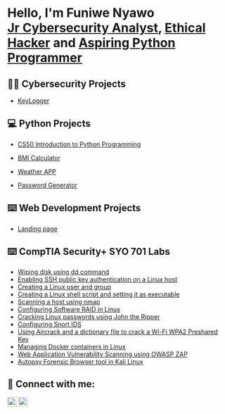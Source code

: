 <h1>Hello, I'm Funiwe Nyawo <br/><a href="https://github.com/funiie">Jr Cybersecurity Analyst</a>, <a href="https://github.com/funiie">Ethical Hacker</a> and <a href="https://www.linkedin.com/in/funiwe-nyawo/">Aspiring Python Programmer</a> </h1>

<h2>👨‍💻 Cybersecurity Projects </h2>

  - [KeyLogger](https://github.com)

<h2>💻 Python Projects </h2>

  - [CS50 Introduction to Python Programming](https://github.com/funiie/CS50P-Solutions)
    
  - [BMI Calculator](https://github.com)

  - [Weather APP](https://github.com)

  - [Password Generator](https://github.com)

<h2>⌨️ Web Development Projects </h2>

  - [Landing page](https://github.com)

<h2>⌨️ CompTIA Security+ SYO 701 Labs </h2>

  - [Wiping disk using dd command](https://github.com)
  - [Enabling SSH public key authentication on a Linux host](https://github.com)
  - [Creating a Linux user and group](https://github.com)
  - [Creating a Linux shell script and setting it as executable](https://github.com)
  - [Scanning a host using nmap](https://github.com)
  - [Configuring Software RAID in Linux](https://github.com)
  - [Cracking Linux passwords using John the Ripper](https://github.com)
  - [Configuring Snort IDS](https://github.com)
  - [Using Aircrack and a dictionary file to crack a Wi-Fi WPA2 Preshared Key](https://github.com)
  - [Managing Docker containers in Linux](https://github.com)
  - [Web Application Vulnerability Scanning using OWASP ZAP](https://github.com)
  - [Autopsy Forensic Browser tool in Kali Linux](https://github.com)

<h2> 🤳 Connect with me:</h2>
<img align="left" alt="Funiwe | LinkedIn" width="22px" src="https://cdn.jsdelivr.net/npm/simple-icons@v3/icons/linkedin.svg" />
<img align="left" alt="Funiwe | Instagram" width="22px" src="https://cdn.jsdelivr.net/npm/simple-icons@v3/icons/instagram.svg" />

[instagram]: https://www.instagram.com/funiwenyawo/
[linkedin]: https://linkedin.com/in/funiwe-nyawo

